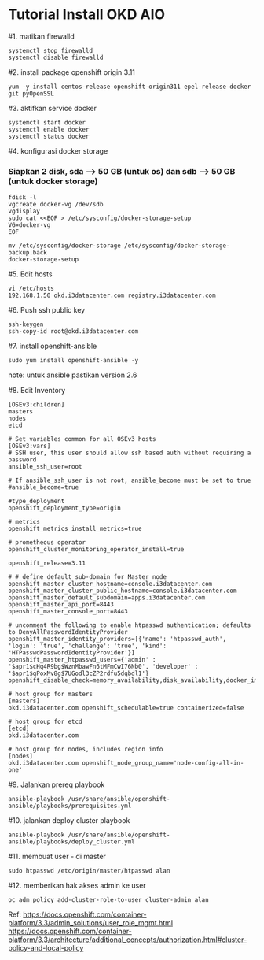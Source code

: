 # Tutorial Install OKD AIO

#1. matikan firewalld
```
systemctl stop firewalld
systemctl disable firewalld
```

#2. install package openshift origin 3.11
```
yum -y install centos-release-openshift-origin311 epel-release docker git pyOpenSSL 
```

#3. aktifkan service docker
```
systemctl start docker
systemctl enable docker
systemctl status docker
```

#4. konfigurasi docker storage
### Siapkan 2 disk, sda --> 50 GB (untuk os) dan sdb --> 50 GB (untuk docker storage)

```
fdisk -l
vgcreate docker-vg /dev/sdb
vgdisplay
sudo cat <<EOF > /etc/sysconfig/docker-storage-setup
VG=docker-vg
EOF

mv /etc/sysconfig/docker-storage /etc/sysconfig/docker-storage-backup.back
docker-storage-setup
```

#5. Edit hosts
```
vi /etc/hosts
192.168.1.50 okd.i3datacenter.com registry.i3datacenter.com
```

#6. Push ssh public key
```
ssh-keygen
ssh-copy-id root@okd.i3datacenter.com
```

#7. install openshift-ansible 
```
sudo yum install openshift-ansible -y
```
note: untuk ansible pastikan version 2.6

#8. Edit Inventory
```
[OSEv3:children]
masters
nodes
etcd

# Set variables common for all OSEv3 hosts
[OSEv3:vars]
# SSH user, this user should allow ssh based auth without requiring a password
ansible_ssh_user=root

# If ansible_ssh_user is not root, ansible_become must be set to true
#ansible_become=true

#type_deployment
openshift_deployment_type=origin

# metrics
openshift_metrics_install_metrics=true

# prometheous operator
openshift_cluster_monitoring_operator_install=true

openshift_release=3.11

# # define default sub-domain for Master node
openshift_master_cluster_hostname=console.i3datacenter.com
openshift_master_cluster_public_hostname=console.i3datacenter.com
openshift_master_default_subdomain=apps.i3datacenter.com
openshift_master_api_port=8443
openshift_master_console_port=8443

# uncomment the following to enable htpasswd authentication; defaults to DenyAllPasswordIdentityProvider
openshift_master_identity_providers=[{'name': 'htpasswd_auth', 'login': 'true', 'challenge': 'true', 'kind': 'HTPasswdPasswordIdentityProvider'}]
openshift_master_htpasswd_users={'admin' : '$apr1$cHq4R9bg$WznMbawFn6tMFmCwI76Nb0', 'developer' : '$apr1$qPoxMv8g$7UGodl3cZP2rdfu5dqbdl1'}
openshift_disable_check=memory_availability,disk_availability,docker_image_availability,docker_storage

# host group for masters
[masters]
okd.i3datacenter.com openshift_schedulable=true containerized=false

# host group for etcd
[etcd]
okd.i3datacenter.com

# host group for nodes, includes region info
[nodes]
okd.i3datacenter.com openshift_node_group_name='node-config-all-in-one'
```

#9. Jalankan prereq playbook
```
ansible-playbook /usr/share/ansible/openshift-ansible/playbooks/prerequisites.yml 
```

#10. jalankan deploy cluster playbook
```
ansible-playbook /usr/share/ansible/openshift-ansible/playbooks/deploy_cluster.yml 
```

#11. membuat user - di master
```
sudo htpasswd /etc/origin/master/htpasswd alan 
```

#12. memberikan hak akses admin ke user
```
oc adm policy add-cluster-role-to-user cluster-admin alan
```

Ref: 
https://docs.openshift.com/container-platform/3.3/admin_solutions/user_role_mgmt.html
https://docs.openshift.com/container-platform/3.3/architecture/additional_concepts/authorization.html#cluster-policy-and-local-policy